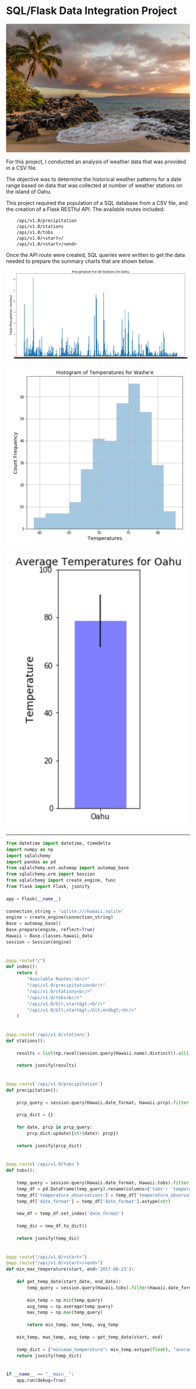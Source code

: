 # SQL/Flask Data Integration Project

![](./images/christian-joudrey-89399-unsplash.jpg)

For this project, I conducted an analysis of weather data that was provided in a CSV file.  

The objective was to determine the historical weather patterns for a date range based on data that was collected at number of weather stations on the island of Oahu.

This project required the population of a SQL database from a CSV file, and the creation of a Flask RESTful API. The available routes included:

        /api/v1.0/precipitation
        /api/v1.0/stations
        /api/v1.0/tobs
        /api/v1.0/<start>/
        /api/v1.0/<start>/<end>

Once the API route were created, SQL queries were written to get the data needed to prepare the summary charts that are shown below.

![](./Submission/images/image1.png)

![](./Submission/images/image2.png)

![](./Submission/images/image3.png)

***

```Python
from datetime import datetime, timedelta
import numpy as np
import sqlalchemy
import pandas as pd
from sqlalchemy.ext.automap import automap_base
from sqlalchemy.orm import Session
from sqlalchemy import create_engine, func
from flask import Flask, jsonify

app = Flask(__name__)

connection_string = 'sqlite:///hawaii.sqlite'
engine = create_engine(connection_string)
Base = automap_base()
Base.prepare(engine, reflect=True)
Hawaii = Base.classes.hawaii_data
session = Session(engine)


@app.route("/")
def index():
    return (
        "Available Routes:<br/>"
        "/api/v1.0/precipitation<br/>"
        "/api/v1.0/stations<br/>"
        "/api/v1.0/tobs<br/>"
        "/api/v1.0/&lt;start&gt;<br/>"
        "/api/v1.0/&lt;start&gt;/&lt;end&gt;<br/>"
    )


@app.route('/api/v1.0/stations')
def stations():

    results = list(np.ravel(session.query(Hawaii.name).distinct().all()))

    return jsonify(results)


@app.route('/api/v1.0/precipitation')
def precipitation():

    prcp_query = session.query(Hawaii.date_format, Hawaii.prcp).filter(Hawaii.date_format >= (dt.date.today() - dt.timedelta(days=365))).all()

    prcp_dict = {}

    for date, prcp in prcp_query:
        prcp_dict.update({str(date): prcp})

    return jsonify(prcp_dict)


@app.route('/api/v1.0/tobs')
def tobs():

    temp_query = session.query(Hawaii.date_format, Hawaii.tobs).filter(Hawaii.date_format >= '2016-08-23', Hawaii.date_format <= '2017-08-23').all()
    temp_df = pd.DataFrame(temp_query).rename(columns={'tobs': 'temperature_observations'})
    temp_df['temperature_observations'] = temp_df['temperature_observations'].astype(float)
    temp_df['date_format'] = temp_df['date_format'].astype(str)

    new_df = temp_df.set_index('date_format')

    temp_dic = new_df.to_dict()

    return jsonify(temp_dic)


@app.route("/api/v1.0/<start>")
@app.route("/api/v1.0/<start>/<end>")
def min_max_temperature(start, end='2017-08-23'):

    def get_temp_date(start_date, end_date):
        temp_query = session.query(Hawaii.tobs).filter(Hawaii.date_format >= start_date, Hawaii.date_format <= end_date).all()

        min_temp = np.min(temp_query)
        avg_temp = np.average(temp_query)
        max_temp = np.max(temp_query)

        return min_temp, max_temp, avg_temp

    min_temp, max_temp, avg_temp = get_temp_date(start, end)

    temp_dict = {"minimum_temperature": min_temp.astype(float), "average_temperature": avg_temp.astype(float), "maximum_temperature": max_temp.astype(float)}
    return jsonify(temp_dict)


if __name__ == "__main__":
    app.run(debug=True)
```